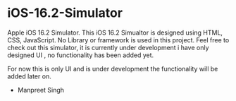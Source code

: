 # iOS-16.2-Simulator
Apple iOS 16.2 Simulator.
This iOS 16.2 Simualtor is designed using HTML, CSS, JavaScript. No Library or framework is used in this project.
Feel free to check out this simulator, it is currently under development i have only designed UI , no functionality has been added yet.

For now this is only UI and is under development the functionality will be added later on.

- Manpreet Singh
